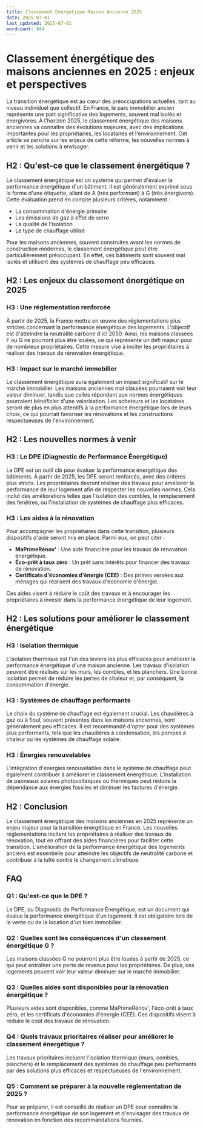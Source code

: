 ```yaml
---
title: Classement Energetique Maison Ancienne 2025
date: 2025-07-01
last_updated: 2025-07-01
wordcount: 944
---
```


# Classement énergétique des maisons anciennes en 2025 : enjeux et perspectives

La transition énergétique est au cœur des préoccupations actuelles, tant au niveau individuel que collectif. En France, le parc immobilier ancien représente une part significative des logements, souvent mal isolés et énergivores. À l'horizon 2025, le classement énergétique des maisons anciennes va connaître des évolutions majeures, avec des implications importantes pour les propriétaires, les locataires et l'environnement. Cet article se penche sur les enjeux de cette réforme, les nouvelles normes à venir et les solutions à envisager.

## H2 : Qu'est-ce que le classement énergétique ?

Le classement énergétique est un système qui permet d'évaluer la performance énergétique d'un bâtiment. Il est généralement exprimé sous la forme d'une étiquette, allant de A (très performant) à G (très énergivore). Cette évaluation prend en compte plusieurs critères, notamment :

- La consommation d'énergie primaire
- Les émissions de gaz à effet de serre
- La qualité de l'isolation
- Le type de chauffage utilisé

Pour les maisons anciennes, souvent construites avant les normes de construction modernes, le classement énergétique peut être particulièrement préoccupant. En effet, ces bâtiments sont souvent mal isolés et utilisent des systèmes de chauffage peu efficaces.

## H2 : Les enjeux du classement énergétique en 2025

### H3 : Une réglementation renforcée

À partir de 2025, la France mettra en œuvre des réglementations plus strictes concernant la performance énergétique des logements. L'objectif est d'atteindre la neutralité carbone d'ici 2050. Ainsi, les maisons classées F ou G ne pourront plus être louées, ce qui représente un défi majeur pour de nombreux propriétaires. Cette mesure vise à inciter les propriétaires à réaliser des travaux de rénovation énergétique.

### H3 : Impact sur le marché immobilier

Le classement énergétique aura également un impact significatif sur le marché immobilier. Les maisons anciennes mal classées pourraient voir leur valeur diminuer, tandis que celles répondant aux normes énergétiques pourraient bénéficier d'une valorisation. Les acheteurs et les locataires seront de plus en plus attentifs à la performance énergétique lors de leurs choix, ce qui pourrait favoriser les rénovations et les constructions respectueuses de l'environnement.

## H2 : Les nouvelles normes à venir

### H3 : Le DPE (Diagnostic de Performance Énergétique)

Le DPE est un outil clé pour évaluer la performance énergétique des bâtiments. À partir de 2025, les DPE seront renforcés, avec des critères plus stricts. Les propriétaires devront réaliser des travaux pour améliorer la performance de leur logement afin de respecter les nouvelles normes. Cela inclut des améliorations telles que l'isolation des combles, le remplacement des fenêtres, ou l'installation de systèmes de chauffage plus efficaces.

### H3 : Les aides à la rénovation

Pour accompagner les propriétaires dans cette transition, plusieurs dispositifs d'aide seront mis en place. Parmi eux, on peut citer :

- **MaPrimeRénov'** : Une aide financière pour les travaux de rénovation énergétique.
- **Éco-prêt à taux zéro** : Un prêt sans intérêts pour financer des travaux de rénovation.
- **Certificats d'économies d'énergie (CEE)** : Des primes versées aux ménages qui réalisent des travaux d'économie d'énergie.

Ces aides visent à réduire le coût des travaux et à encourager les propriétaires à investir dans la performance énergétique de leur logement.

## H2 : Les solutions pour améliorer le classement énergétique

### H3 : Isolation thermique

L'isolation thermique est l'un des leviers les plus efficaces pour améliorer la performance énergétique d'une maison ancienne. Les travaux d'isolation peuvent être réalisés sur les murs, les combles, et les planchers. Une bonne isolation permet de réduire les pertes de chaleur et, par conséquent, la consommation d'énergie.

### H3 : Systèmes de chauffage performants

Le choix du système de chauffage est également crucial. Les chaudières à gaz ou à fioul, souvent présentes dans les maisons anciennes, sont généralement peu efficaces. Il est recommandé d'opter pour des systèmes plus performants, tels que les chaudières à condensation, les pompes à chaleur ou les systèmes de chauffage solaire.

### H3 : Énergies renouvelables

L'intégration d'énergies renouvelables dans le système de chauffage peut également contribuer à améliorer le classement énergétique. L'installation de panneaux solaires photovoltaïques ou thermiques peut réduire la dépendance aux énergies fossiles et diminuer les factures d'énergie.

## H2 : Conclusion

Le classement énergétique des maisons anciennes en 2025 représente un enjeu majeur pour la transition énergétique en France. Les nouvelles réglementations incitent les propriétaires à réaliser des travaux de rénovation, tout en offrant des aides financières pour faciliter cette transition. L'amélioration de la performance énergétique des logements anciens est essentielle pour atteindre les objectifs de neutralité carbone et contribuer à la lutte contre le changement climatique.

## FAQ

### Q1 : Qu'est-ce que le DPE ?

Le DPE, ou Diagnostic de Performance Énergétique, est un document qui évalue la performance énergétique d'un logement. Il est obligatoire lors de la vente ou de la location d'un bien immobilier.

### Q2 : Quelles sont les conséquences d'un classement énergétique G ?

Les maisons classées G ne pourront plus être louées à partir de 2025, ce qui peut entraîner une perte de revenus pour les propriétaires. De plus, ces logements peuvent voir leur valeur diminuer sur le marché immobilier.

### Q3 : Quelles aides sont disponibles pour la rénovation énergétique ?

Plusieurs aides sont disponibles, comme MaPrimeRénov', l'éco-prêt à taux zéro, et les certificats d'économies d'énergie (CEE). Ces dispositifs visent à réduire le coût des travaux de rénovation.

### Q4 : Quels travaux prioritaires réaliser pour améliorer le classement énergétique ?

Les travaux prioritaires incluent l'isolation thermique (murs, combles, planchers) et le remplacement des systèmes de chauffage peu performants par des solutions plus efficaces et respectueuses de l'environnement.

### Q5 : Comment se préparer à la nouvelle réglementation de 2025 ?

Pour se préparer, il est conseillé de réaliser un DPE pour connaître la performance énergétique de son logement et d'envisager des travaux de rénovation en fonction des recommandations fournies.